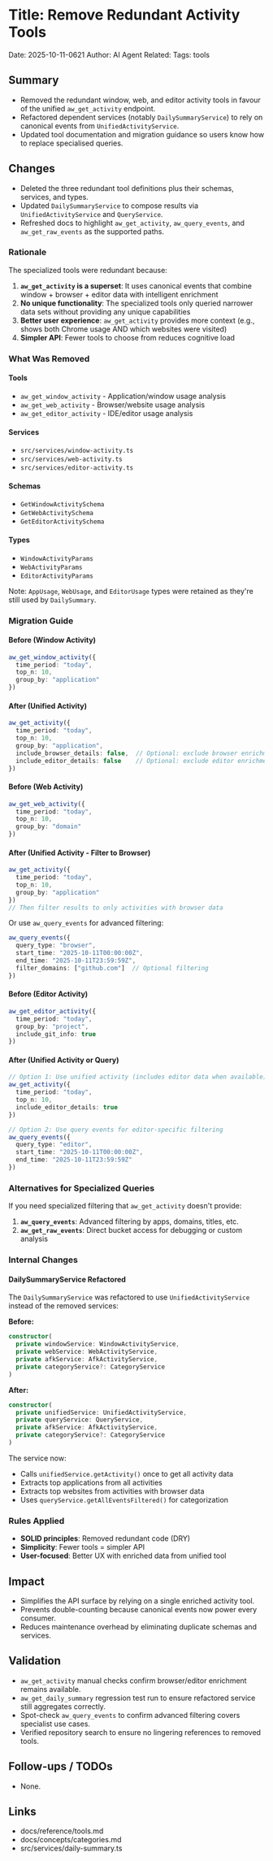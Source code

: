 # Title: Remove Redundant Activity Tools

Date: 2025-10-11-0621
Author: AI Agent
Related:
Tags: tools

## Summary
- Removed the redundant window, web, and editor activity tools in favour of the unified `aw_get_activity` endpoint.
- Refactored dependent services (notably `DailySummaryService`) to rely on canonical events from `UnifiedActivityService`.
- Updated tool documentation and migration guidance so users know how to replace specialised queries.

## Changes
- Deleted the three redundant tool definitions plus their schemas, services, and types.
- Updated `DailySummaryService` to compose results via `UnifiedActivityService` and `QueryService`.
- Refreshed docs to highlight `aw_get_activity`, `aw_query_events`, and `aw_get_raw_events` as the supported paths.

### Rationale

The specialized tools were redundant because:

1. **`aw_get_activity` is a superset**: It uses canonical events that combine window + browser + editor data with intelligent enrichment
2. **No unique functionality**: The specialized tools only queried narrower data sets without providing any unique capabilities
3. **Better user experience**: `aw_get_activity` provides more context (e.g., shows both Chrome usage AND which websites were visited)
4. **Simpler API**: Fewer tools to choose from reduces cognitive load

### What Was Removed

#### Tools
- `aw_get_window_activity` - Application/window usage analysis
- `aw_get_web_activity` - Browser/website usage analysis  
- `aw_get_editor_activity` - IDE/editor usage analysis

#### Services
- `src/services/window-activity.ts`
- `src/services/web-activity.ts`
- `src/services/editor-activity.ts`

#### Schemas
- `GetWindowActivitySchema`
- `GetWebActivitySchema`
- `GetEditorActivitySchema`

#### Types
- `WindowActivityParams`
- `WebActivityParams`
- `EditorActivityParams`

Note: `AppUsage`, `WebUsage`, and `EditorUsage` types were retained as they're still used by `DailySummary`.

### Migration Guide

#### Before (Window Activity)
```typescript
aw_get_window_activity({
  time_period: "today",
  top_n: 10,
  group_by: "application"
})
```

#### After (Unified Activity)
```typescript
aw_get_activity({
  time_period: "today",
  top_n: 10,
  group_by: "application",
  include_browser_details: false,  // Optional: exclude browser enrichment
  include_editor_details: false    // Optional: exclude editor enrichment
})
```

#### Before (Web Activity)
```typescript
aw_get_web_activity({
  time_period: "today",
  top_n: 10,
  group_by: "domain"
})
```

#### After (Unified Activity - Filter to Browser)
```typescript
aw_get_activity({
  time_period: "today",
  top_n: 10,
  group_by: "application"
})
// Then filter results to only activities with browser data
```

Or use `aw_query_events` for advanced filtering:
```typescript
aw_query_events({
  query_type: "browser",
  start_time: "2025-10-11T00:00:00Z",
  end_time: "2025-10-11T23:59:59Z",
  filter_domains: ["github.com"]  // Optional filtering
})
```

#### Before (Editor Activity)
```typescript
aw_get_editor_activity({
  time_period: "today",
  group_by: "project",
  include_git_info: true
})
```

#### After (Unified Activity or Query)
```typescript
// Option 1: Use unified activity (includes editor data when available)
aw_get_activity({
  time_period: "today",
  top_n: 10,
  include_editor_details: true
})

// Option 2: Use query events for editor-specific filtering
aw_query_events({
  query_type: "editor",
  start_time: "2025-10-11T00:00:00Z",
  end_time: "2025-10-11T23:59:59Z"
})
```

### Alternatives for Specialized Queries

If you need specialized filtering that `aw_get_activity` doesn't provide:

1. **`aw_query_events`**: Advanced filtering by apps, domains, titles, etc.
2. **`aw_get_raw_events`**: Direct bucket access for debugging or custom analysis

### Internal Changes

#### DailySummaryService Refactored
The `DailySummaryService` was refactored to use `UnifiedActivityService` instead of the removed services:

**Before:**
```typescript
constructor(
  private windowService: WindowActivityService,
  private webService: WebActivityService,
  private afkService: AfkActivityService,
  private categoryService?: CategoryService
)
```

**After:**
```typescript
constructor(
  private unifiedService: UnifiedActivityService,
  private queryService: QueryService,
  private afkService: AfkActivityService,
  private categoryService?: CategoryService
)
```

The service now:
- Calls `unifiedService.getActivity()` once to get all activity data
- Extracts top applications from all activities
- Extracts top websites from activities with browser data
- Uses `queryService.getAllEventsFiltered()` for categorization

### Rules Applied

- **SOLID principles**: Removed redundant code (DRY)
- **Simplicity**: Fewer tools = simpler API
- **User-focused**: Better UX with enriched data from unified tool

## Impact
- Simplifies the API surface by relying on a single enriched activity tool.
- Prevents double-counting because canonical events now power every consumer.
- Reduces maintenance overhead by eliminating duplicate schemas and services.

## Validation
- `aw_get_activity` manual checks confirm browser/editor enrichment remains available.
- `aw_get_daily_summary` regression test run to ensure refactored service still aggregates correctly.
- Spot-check `aw_query_events` to confirm advanced filtering covers specialist use cases.
- Verified repository search to ensure no lingering references to removed tools.

## Follow-ups / TODOs
- None.

## Links
- docs/reference/tools.md
- docs/concepts/categories.md
- src/services/daily-summary.ts
